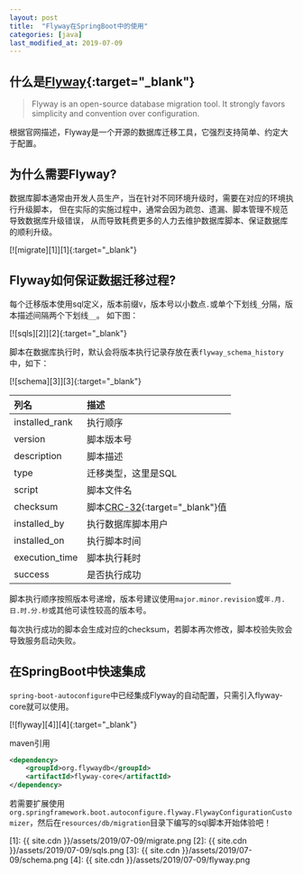```yaml
---
layout: post
title:  "Flyway在SpringBoot中的使用"
categories: [java]
last_modified_at: 2019-07-09
---
```


## 什么是[Flyway](https://flywaydb.org/){:target="_blank"}

> Flyway is an open-source database migration tool.
> It strongly favors simplicity and convention over configuration.

根据官网描述，Flyway是一个开源的数据库迁移工具，它强烈支持简单、约定大于配置。

## 为什么需要Flyway?

数据库脚本通常由开发人员生产，当在针对不同环境升级时，需要在对应的环境执行升级脚本，
但在实际的实施过程中，通常会因为疏忽、遗漏、脚本管理不规范导致数据库升级错误，
从而导致耗费更多的人力去维护数据库脚本、保证数据库的顺利升级。

[![migrate][1]][1]{:target="_blank"}

## Flyway如何保证数据迁移过程?
每个迁移版本使用sql定义，版本前缀`V`，版本号以小数点`.`或单个下划线`_`分隔，版本描述间隔两个下划线`__`。
如下图：

[![sqls][2]][2]{:target="_blank"}

脚本在数据库执行时，默认会将版本执行记录存放在表`flyway_schema_history`中，如下：

[![schema][3]][3]{:target="_blank"}

|列名|描述|
|:---|:---|
|installed_rank|执行顺序|
|version|脚本版本号|
|description|脚本描述|
|type|迁移类型，这里是SQL|
|script|脚本文件名|
|checksum|脚本[CRC-32](https://en.wikipedia.org/wiki/Cyclic_redundancy_check){:target="_blank"}值|
|installed_by|执行数据库脚本用户|
|installed_on|执行脚本时间|
|execution_time|脚本执行耗时|
|success|是否执行成功|

脚本执行顺序按照版本号递增，版本号建议使用`major.minor.revision`或`年.月.日.时.分.秒`或其他可读性较高的版本号。

每次执行成功的脚本会生成对应的checksum，若脚本再次修改，脚本校验失败会导致服务启动失败。

## 在SpringBoot中快速集成
`spring-boot-autoconfigure`中已经集成Flyway的自动配置，只需引入flyway-core就可以使用。

[![flyway][4]][4]{:target="_blank"}

maven引用
```xml
<dependency>
    <groupId>org.flywaydb</groupId>
    <artifactId>flyway-core</artifactId>
</dependency>
```

若需要扩展使用`org.springframework.boot.autoconfigure.flyway.FlywayConfigurationCustomizer`，然后在`resources/db/migration`目录下编写的sql脚本开始体验吧！

[1]: {{ site.cdn }}/assets/2019/07-09/migrate.png
[2]: {{ site.cdn }}/assets/2019/07-09/sqls.png
[3]: {{ site.cdn }}/assets/2019/07-09/schema.png
[4]: {{ site.cdn }}/assets/2019/07-09/flyway.png
